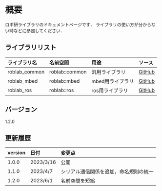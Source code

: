 # 概要

ロボ研ライブラリのドキュメントページです．
ライブラリの使い方が分からない時などに参照してください．

## ライブラリリスト

| ライブラリ名  | 名前空間       | 用途             | ソース                                                      |
| :------------ | :------------- | :--------------- | :---------------------------------------------------------- |
| roblab_common | roblab::common | 汎用ライブラリ   | [GitHub](https://github.com/shinshu-alps/roblab_common_lib) |
| roblab_mbed   | roblab::mbed   | mbed用ライブラリ | [GitHub](https://github.com/shinshu-alps/roblab_mbed_lib)   |
| roblab_ros    | roblab::ros    | ros用ライブラリ  | [GitHub](https://github.com/shinshu-alps/roblab_ros_lib)    |

## バージョン

1.2.0

## 更新履歴

| version | 日付      | 変更点                                 |
| :------ | :-------- | :------------------------------------- |
| 1.0.0   | 2023/3/16 | 公開                                   |
| 1.1.0   | 2023/4/7  | シリアル通信関係を追加，命名規則の統一 |
| 1.2.0   | 2023/6/1  | 名前空間を短縮                         |
